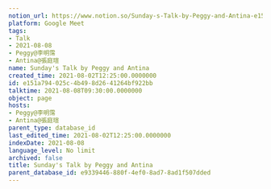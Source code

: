 ```yaml
---
notion_url: https://www.notion.so/Sunday-s-Talk-by-Peggy-and-Antina-e151a794025c4b498d2641264bf922bb
platform: Google Meet
tags:
- Talk
- 2021-08-08
- Peggy@李明霈
- Antina@張庭瑄
name: Sunday's Talk by Peggy and Antina
created_time: 2021-08-02T12:25:00.0000000
id: e151a794-025c-4b49-8d26-41264bf922bb
talktime: 2021-08-08T09:30:00.0000000
object: page
hosts:
- Peggy@李明霈
- Antina@張庭瑄
parent_type: database_id
last_edited_time: 2021-08-02T12:25:00.0000000
indexDate: 2021-08-08
language_level: No limit
archived: false
title: Sunday's Talk by Peggy and Antina
parent_database_id: e9339446-880f-4ef0-8ad7-8ad1f507dded
---
```







